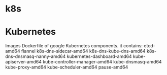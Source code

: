 # k8s
# Kubernetes
Images Dockerfile of google Kubernetes components.
it contains:
etcd-amd64
flannel
k8s-dns-sidecar-amd64
k8s-dns-kube-dns-amd64
k8s-dns-dnsmasq-nanny-amd64
kubernetes-dashboard-amd64
kube-apiserver-amd64
kube-controller-manager-amd64
kube-dnsmasq-amd64
kube-proxy-amd64
kube-scheduler-amd64
pause-amd64
